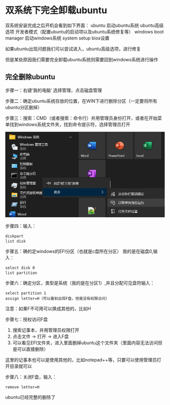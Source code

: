 # 双系统下完全卸载ubuntu

双系统安装完成之后开机会看到如下界面：
ubuntu                         启动ubuntu系统
ubuntu高级选项                  开发者模式（配置ubuntu的启动项以及ubuntu系统修复等）
windows boot manager           启动windows系统
system setup                   bios设置

如果ubuntu出现问题我们可以尝试进入，ubuntu高级选项，进行修复

但是某些原因我们需要完全卸载ubuntu系统则需要回到windows系统进行操作

## 完全删除ubuntu

步骤一：右键‘我的电脑’ 选择管理，点击磁盘管理

步骤二：确定ubuntu系统存放的位置，在WIN下进行删除分区（一定要将所有ubuntu分区删掉）

步骤三：搜索：CMD（或者搜索：命令行）并用管理员身份打开，或者在开始菜单找到windows系统文件夹，找到命令提示符，选择管理员打开

![cmd](./img/cmd.png)

步骤四：输入：
```
diskpart
list disk
```

步骤五：确的定windows的EFI分区（也就是c盘所在分区）
我的是在磁盘0,输入：
```
select disk 0
list partition
```

步骤六：确定分区，类型是系统（我的是在分区1）,并且分配可见盘符输入：
```
select partition 1
assign letter=H（可以看到出现F盘，但是没有权限访问）
```
注意：如果F不可用可以换成其他的，比如H

步骤七：授权访问F盘
1. 搜索记事本，并用管理员权限打开
2. 点击文件 -> 打开 -> 进入F盘
3. 可以看见EFI文件夹，进入里面删掉ubuntu这个文件夹（里面内容无法访问但是可以直接删除）

这里的记事本也可以是使用其他的，比如notepad++等，只要可以使用管理员打开目录就可以

步骤八：关闭F盘，输入：

```
remove letter=H
```

ubuntu已经完整的删除了


